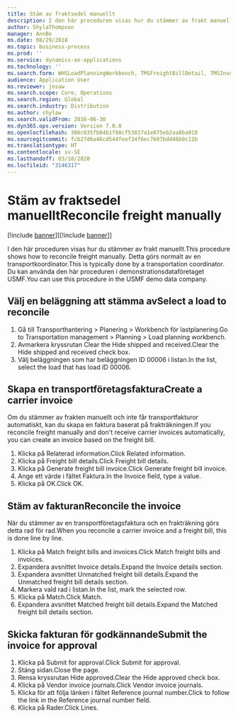 ```yaml
---
title: Stäm av fraktsedel manuellt
description: I den här proceduren visas hur du stämmer av frakt manuellt.
author: ShylaThompson
manager: AnnBe
ms.date: 08/29/2018
ms.topic: business-process
ms.prod: ''
ms.service: dynamics-ax-applications
ms.technology: ''
ms.search.form: WHSLoadPlanningWorkbench, TMSFreightBillDetail, TMSInvoiceTable, TMSFreightBillInvoiceReconcile, TMSInvoiceJournal, LedgerJournalTable, LedgerJournalTransDaily
audience: Application User
ms.reviewer: josaw
ms.search.scope: Core, Operations
ms.search.region: Global
ms.search.industry: Distribution
ms.author: shylaw
ms.search.validFrom: 2016-06-30
ms.dyn365.ops.version: Version 7.0.0
ms.openlocfilehash: 386c035fb84b1f88cf53837a1e875eb2aa8ba910
ms.sourcegitcommit: fcb27d6a46cd544feef34f6ec7607bdd46b0c12b
ms.translationtype: HT
ms.contentlocale: sv-SE
ms.lasthandoff: 03/18/2020
ms.locfileid: "3146317"
---
```

# <a name="reconcile-freight-manually"></a><span data-ttu-id="d96c6-103">Stäm av fraktsedel manuellt</span><span class="sxs-lookup"><span data-stu-id="d96c6-103">Reconcile freight manually</span></span>

<span data-ttu-id="d96c6-104">[!include [banner](../../includes/banner.md)]]</span><span class="sxs-lookup"><span data-stu-id="d96c6-104">[!include [banner](../../includes/banner.md)]]</span></span>

<span data-ttu-id="d96c6-105">I den här proceduren visas hur du stämmer av frakt manuellt.</span><span class="sxs-lookup"><span data-stu-id="d96c6-105">This procedure shows how to reconcile freight manually.</span></span> <span data-ttu-id="d96c6-106">Detta görs normalt av en transportkoordinator.</span><span class="sxs-lookup"><span data-stu-id="d96c6-106">This is typically done by a transportation coordinator.</span></span> <span data-ttu-id="d96c6-107">Du kan använda den här proceduren i demonstrationsdataföretaget USMF.</span><span class="sxs-lookup"><span data-stu-id="d96c6-107">You can use this procedure in the USMF demo data company.</span></span>


## <a name="select-a-load-to-reconcile"></a><span data-ttu-id="d96c6-108">Välj en beläggning att stämma av</span><span class="sxs-lookup"><span data-stu-id="d96c6-108">Select a load to reconcile</span></span>
1. <span data-ttu-id="d96c6-109">Gå till Transporthantering > Planering > Workbench för lastplanering.</span><span class="sxs-lookup"><span data-stu-id="d96c6-109">Go to Transportation management > Planning > Load planning workbench.</span></span>
2. <span data-ttu-id="d96c6-110">Avmarkera kryssrutan Clear the Hide shipped and received.</span><span class="sxs-lookup"><span data-stu-id="d96c6-110">Clear the Hide shipped and received check box.</span></span> 
3. <span data-ttu-id="d96c6-111">Välj beläggningen som har beläggningen ID 00006 i listan.</span><span class="sxs-lookup"><span data-stu-id="d96c6-111">In the list, select the load that has load ID 00006.</span></span>

## <a name="create-a-carrier-invoice"></a><span data-ttu-id="d96c6-112">Skapa en transportföretagsfaktura</span><span class="sxs-lookup"><span data-stu-id="d96c6-112">Create a carrier invoice</span></span>
<span data-ttu-id="d96c6-113">Om du stämmer av frakten manuellt och inte får transportfakturor automatiskt, kan du skapa en faktura baserat på frakträkningen.</span><span class="sxs-lookup"><span data-stu-id="d96c6-113">If you reconcile freight manually and don't receive carrier invoices automatically, you can create an invoice based on the freight bill.</span></span>  
1. <span data-ttu-id="d96c6-114">Klicka på Relaterad information.</span><span class="sxs-lookup"><span data-stu-id="d96c6-114">Click Related information.</span></span>
2. <span data-ttu-id="d96c6-115">Klicka på Freight bill details.</span><span class="sxs-lookup"><span data-stu-id="d96c6-115">Click Freight bill details.</span></span>
3. <span data-ttu-id="d96c6-116">Klicka på Generate freight bill invoice.</span><span class="sxs-lookup"><span data-stu-id="d96c6-116">Click Generate freight bill invoice.</span></span>
4. <span data-ttu-id="d96c6-117">Ange ett värde i fältet Faktura.</span><span class="sxs-lookup"><span data-stu-id="d96c6-117">In the Invoice field, type a value.</span></span>
5. <span data-ttu-id="d96c6-118">Klicka på OK.</span><span class="sxs-lookup"><span data-stu-id="d96c6-118">Click OK.</span></span>

## <a name="reconcile-the-invoice"></a><span data-ttu-id="d96c6-119">Stäm av fakturan</span><span class="sxs-lookup"><span data-stu-id="d96c6-119">Reconcile the invoice</span></span>
<span data-ttu-id="d96c6-120">När du stämmer av en transportföretagsfaktura och en frakträkning görs detta rad för rad.</span><span class="sxs-lookup"><span data-stu-id="d96c6-120">When you reconcile a carrier invoice and a freight bill, this is done line by line.</span></span>  
1. <span data-ttu-id="d96c6-121">Klicka på Match freight bills and invoices.</span><span class="sxs-lookup"><span data-stu-id="d96c6-121">Click Match freight bills and invoices.</span></span>
2. <span data-ttu-id="d96c6-122">Expandera avsnittet Invoice details.</span><span class="sxs-lookup"><span data-stu-id="d96c6-122">Expand the Invoice details section.</span></span>
3. <span data-ttu-id="d96c6-123">Expandera avsnittet Unmatched freight bill details.</span><span class="sxs-lookup"><span data-stu-id="d96c6-123">Expand the Unmatched freight bill details section.</span></span>
4. <span data-ttu-id="d96c6-124">Markera vald rad i listan.</span><span class="sxs-lookup"><span data-stu-id="d96c6-124">In the list, mark the selected row.</span></span>
5. <span data-ttu-id="d96c6-125">Klicka på Match.</span><span class="sxs-lookup"><span data-stu-id="d96c6-125">Click Match.</span></span>
6. <span data-ttu-id="d96c6-126">Expandera avsnittet Matched freight bill details.</span><span class="sxs-lookup"><span data-stu-id="d96c6-126">Expand the Matched freight bill details section.</span></span>

## <a name="submit-the-invoice-for-approval"></a><span data-ttu-id="d96c6-127">Skicka fakturan för godkännande</span><span class="sxs-lookup"><span data-stu-id="d96c6-127">Submit the invoice for approval</span></span>
1. <span data-ttu-id="d96c6-128">Klicka på Submit for approval.</span><span class="sxs-lookup"><span data-stu-id="d96c6-128">Click Submit for approval.</span></span>
2. <span data-ttu-id="d96c6-129">Stäng sidan.</span><span class="sxs-lookup"><span data-stu-id="d96c6-129">Close the page.</span></span>
3. <span data-ttu-id="d96c6-130">Rensa kryssrutan Hide approved.</span><span class="sxs-lookup"><span data-stu-id="d96c6-130">Clear the Hide approved check box.</span></span> 
4. <span data-ttu-id="d96c6-131">Klicka på Vendor invoice journals.</span><span class="sxs-lookup"><span data-stu-id="d96c6-131">Click Vendor invoice journals.</span></span>
5. <span data-ttu-id="d96c6-132">Klicka för att följa länken i fältet Reference journal number.</span><span class="sxs-lookup"><span data-stu-id="d96c6-132">Click to follow the link in the Reference journal number field.</span></span>
6. <span data-ttu-id="d96c6-133">Klicka på Rader.</span><span class="sxs-lookup"><span data-stu-id="d96c6-133">Click Lines.</span></span>

